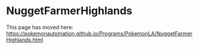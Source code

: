 # NuggetFarmerHighlands

This page has moved here: https://pokemonautomation.github.io/Programs/PokemonLA/NuggetFarmerHighlands.html

